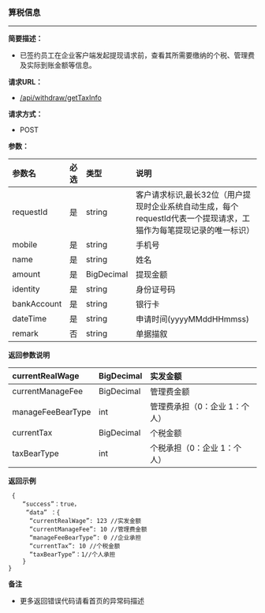### 算税信息

---

**简要描述：**

* 已签约员工在企业客户端发起提现请求前，查看其所需要缴纳的个税、管理费及实际到账金额等信息。

**请求URL：**

* [/api/withdraw/getTaxInfo](https://legacy.gitbook.com/book/gongmall/apidoc/edit#)

**请求方式：**

* POST 

**参数：**

| 参数名 | 必选 | 类型 | 说明 |
| :--- | :--- | :--- | :--- |
| requestId | 是 | string | 客户请求标识,最长32位（用户提现时企业系统自动生成，每个requestId代表一个提现请求，工猫作为每笔提现记录的唯一标识） |
| mobile | 是 | string | 手机号 |
| name | 是 | string | 姓名 |
| amount | 是 | BigDecimal | 提现金额 |
| identity | 是 | string | 身份证号码 |
| bankAccount | 是 | string | 银行卡 |
| dateTime | 是 | string | 申请时间\(yyyyMMddHHmmss\) |
| remark | 否 | string | 单据描叙 |

**返回参数说明**

| currentRealWage | BigDecimal | 实发金额 |
| :--- | :--- | :--- |
| currentManageFee | BigDecimal | 管理费金额 |
| manageFeeBearType | int | 管理费承担（0：企业 1：个人） |
| currentTax | BigDecimal | 个税金额 |
| taxBearType | int | 个税承担（0：企业 1：个人） |

**返回示例**

```
 {
    “success”：true，
     “data” ：{
      “currentRealWage”: 123 //实发金额
      “currentManageFee”: 10 //管理费金额
      “manageFeeBearType”: 0 //企业承担
      “currentTax”: 10 //个税金额
      “taxBearType”：1//个人承担
    }
}
```

**备注**

* 更多返回错误代码请看首页的异常码描述



